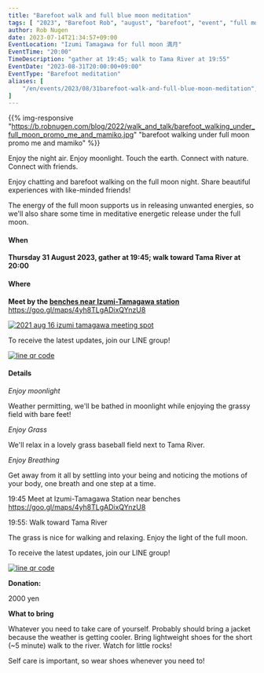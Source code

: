 ```yaml
---
title: "Barefoot walk and full blue moon meditation"
tags: [ "2023", "Barefoot Rob", "august", "barefoot", "event", "full moon", "izumi-tamagawa", "riverside", "tamagawa", "walk", "はだし", "多摩川", "満月", "裸足のロブ" ]
author: Rob Nugen
date: 2023-07-14T21:34:57+09:00
EventLocation: "Izumi Tamagawa for full moon 満月"
EventTime: "20:00"
TimeDescription: "gather at 19:45; walk to Tama River at 19:55"
EventDate: "2023-08-31T20:00:00+09:00"
EventType: "Barefoot meditation"
aliases: [
    "/en/events/2023/08/31barefoot-walk-and-full-blue-moon-meditation",
]
---
```


{{% img-responsive "https://b.robnugen.com/blog/2022/walk_and_talk/barefoot_walking_under_full_moon_promo_me_and_mamiko.jpg" "barefoot walking under full moon promo me and mamiko" %}}

Enjoy the night air.  Enjoy moonlight.  Touch the earth. Connect with nature. Connect with friends.

Enjoy chatting and barefoot walking on the full moon night.  Share beautiful experiences with like-minded friends!

The energy of the full moon supports us in releasing unwanted energies,
so we'll also share some time in
meditative energetic release under the full moon.

#### When

**Thursday 31 August 2023, gather at 19:45; walk toward Tama River at 20:00**

#### Where

**Meet by the [benches near Izumi-Tamagawa station](https://goo.gl/maps/4yh8TLgADixQYnzU8)**
https://goo.gl/maps/4yh8TLgADixQYnzU8

[![2021 aug 16 izumi tamagawa meeting spot](//b.robnugen.com/blog/2021/thumbs/2021_aug_16_izumi_tamagawa_meeting_spot.png)](//b.robnugen.com/blog/2021/2021_aug_16_izumi_tamagawa_meeting_spot.png)

To receive the latest updates, join our LINE group!

[![line qr code](//b.robnugen.com/blog/2021/thumbs/2021_sep_25_rob_line_qr_code_text_walk_and_talk.jpg)](//b.robnugen.com/blog/2021/2021_sep_25_rob_line_qr_code_text_walk_and_talk.jpg)

#### Details

*Enjoy moonlight*

Weather permitting, we'll be bathed in moonlight while
enjoying the grassy field with bare feet!

*Enjoy Grass*

We'll relax in a lovely grass baseball field next to Tama River.

*Enjoy Breathing*

Get away from it all by settling into your being and noticing the
motions of your body, one breath and one step at a time.

19:45 Meet at Izumi-Tamagawa Station near benches https://goo.gl/maps/4yh8TLgADixQYnzU8

19:55: Walk toward Tama River

The grass is nice for walking and relaxing.  Enjoy the light of the full moon.

To receive the latest updates, join our LINE group!

[![line qr code](//b.robnugen.com/blog/2021/thumbs/2021_sep_25_rob_line_qr_code_text_walk_and_talk.jpg)](//b.robnugen.com/blog/2021/2021_sep_25_rob_line_qr_code_text_walk_and_talk.jpg)

**Donation:**

2000 yen

**What to bring**

Whatever you need to take care of yourself.
Probably should bring a jacket because the weather is getting cooler.
Bring lightweight shoes for the short (~5 minute) walk to the river.
Watch for little rocks!

Self care is important, so wear shoes whenever you need to!
